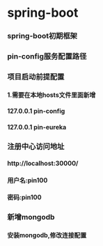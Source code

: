 # spring-boot
### spring-boot初期框架

### pin-config服务配置路径

### 项目启动前提配置
#### 1.需要在本地hosts文件里面新增
#### 127.0.0.1       pin-config
#### 127.0.0.1 			pin-eureka 
### 注册中心访问地址
#### http://localhost:30000/
#### 用户名:pin100
#### 密码:pin100

###  新增mongodb
#### 安装mongodb,修改连接配置
